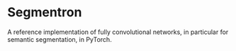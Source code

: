 # Segmentron

A reference implementation of fully convolutional networks, in particular for
semantic segmentation, in PyTorch.
